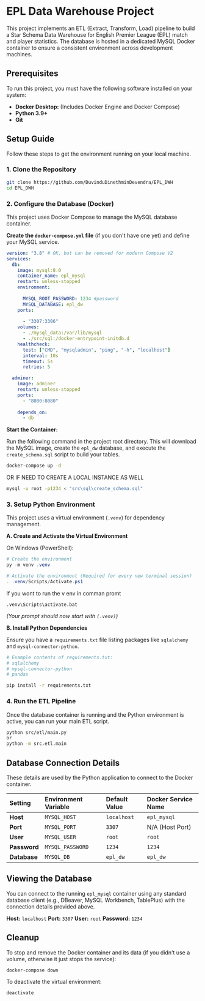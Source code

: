 
# EPL Data Warehouse Project

This project implements an ETL (Extract, Transform, Load) pipeline to build a Star Schema Data Warehouse for English Premier League (EPL) match and player statistics. The database is hosted in a dedicated MySQL Docker container to ensure a consistent environment across development machines.

## Prerequisites

To run this project, you must have the following software installed on your system:

  * **Docker Desktop:** (Includes Docker Engine and Docker Compose)
  * **Python 3.9+**
  * **Git**

## Setup Guide

Follow these steps to get the environment running on your local machine.

### 1\. Clone the Repository

```bash
git clone https://github.com/DuvinduDinethminDevendra/EPL_DWH
cd EPL_DWH
```

### 2\. Configure the Database (Docker)

This project uses Docker Compose to manage the MySQL database container.

**Create the `docker-compose.yml` file** (if you don't have one yet) and define your MySQL service.


```yaml
version: "3.8" # OK, but can be removed for modern Compose V2
services:
  db:
    image: mysql:8.0
    container_name: epl_mysql
    restart: unless-stopped
    environment:
     
      MYSQL_ROOT_PASSWORD: 1234 #password
      MYSQL_DATABASE: epl_dw
    ports:
      
      - "3307:3306" 
    volumes:
      - ./mysql_data:/var/lib/mysql
      - ./src/sql:/docker-entrypoint-initdb.d
    healthcheck:
      test: ["CMD", "mysqladmin", "ping", "-h", "localhost"]
      interval: 10s
      timeout: 5s
      retries: 5

  adminer:
    image: adminer
    restart: unless-stopped
    ports:
      - "8080:8080"
    
    depends_on:
      - db
```

**Start the Container:**

Run the following command in the project root directory. This will download the MySQL image, create the `epl_dw` database, and execute the `create_schema.sql` script to build your tables.

```bash
docker-compose up -d
```
OR IF NEED TO CREATE A LOCAL INSTANCE AS WELL
```bash
mysql -u root -p1234 < "src\sql\create_schema.sql"
```

### 3\. Setup Python Environment

This project uses a virtual environment (`.venv`) for dependency management.

**A. Create and Activate the Virtual Environment**

On Windows (PowerShell):

```powershell
# Create the environment
py -m venv .venv

# Activate the environment (Required for every new terminal session)
. .venv/Scripts/Activate.ps1
```
If you wont to run the v env in comman promt
```command prompt
.venv\Scripts\activate.bat
```

*(Your prompt should now start with `(.venv)`)*

**B. Install Python Dependencies**

Ensure you have a `requirements.txt` file listing packages like `sqlalchemy` and `mysql-connector-python`.

```bash
# Example contents of requirements.txt:
# sqlalchemy
# mysql-connector-python
# pandas

pip install -r requirements.txt
```

### 4\. Run the ETL Pipeline

Once the database container is running and the Python environment is active, you can run your main ETL script.

```bash
python src/etl/main.py 
or
python -m src.etl.main
 ```

## Database Connection Details

These details are used by the Python application to connect to the Docker container.

| Setting | Environment Variable | Default Value | Docker Service Name |
| :--- | :--- | :--- | :--- |
| **Host** | `MYSQL_HOST` | `localhost` | `epl_mysql` |
| **Port** | `MYSQL_PORT` | `3307` | N/A (Host Port) |
| **User** | `MYSQL_USER` | `root` | `root` |
| **Password** | `MYSQL_PASSWORD` | `1234` | `1234` |
| **Database** | `MYSQL_DB` | `epl_dw` | `epl_dw` |

## Viewing the Database

You can connect to the running `epl_mysql` container using any standard database client (e.g., DBeaver, MySQL Workbench, TablePlus) with the connection details provided above.

**Host:** `localhost`
**Port:** `3307`
**User:** `root`
**Password:** `1234`

## Cleanup

To stop and remove the Docker container and its data (if you didn't use a volume, otherwise it just stops the service):

```bash
docker-compose down
```

To deactivate the virtual environment:

```bash
deactivate
```
